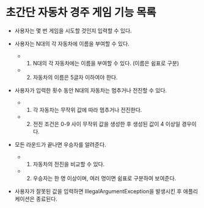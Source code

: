 # 초간단 자동차 경주 게임 기능 목록

- 사용자는 몇 번 게임을 시도할 것인지 입력할 수 있다. 


- 사용자는 N대의 각 자동차에 이름을 부여할 수 있다. 

    * 1) N대의 각 자동차에는 이름을 부여할 수 있다. (이름은 쉼표로 구분)
    
    * 2) 자동차의 이름은 5글자 이하여야 한다. 
    
    
- 사용자가 입력한 횟수 동안 N대의 자동차는 멈추거나 전진할 수 있다. 
    * 1) 각 자동차는 무작위 값에 따라 멈추거나 전진한다.
    * 2) 전진 조건은 0-9 사이 무작위 값을 생성한 후 생성된 값이 4 이상일 경우이다. 
    
         
- 모든 라운드가 끝나면 우승자를 알려준다.
  
    * 1) 자동차의 전진을 비교할 수 있다. 
  
    * 2) 우승자는 한 명 이상이며, 여러 명이면 쉼표로 구분하여 보여준다. 
    

- 사용자가 잘못된 값을 입력하면 IllegalArgumentException을 발생시킨 후 애플리케이션은 종료된다. 

